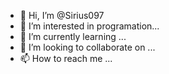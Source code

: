 - 👋 Hi, I’m @Sirius097
- 👀 I’m interested in programation...
- 🌱 I’m currently learning ...
- 💞️ I’m looking to collaborate on ...
- 📫 How to reach me ...

<!---
Sirius097/Sirius097 is a ✨ special ✨ repository because its `README.md` (this file) appears on your GitHub profile.
You can click the Preview link to take a look at your changes.
--->
